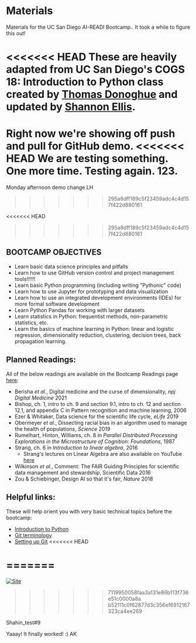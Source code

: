 # Materials

Materials for the UC San Diego AI-READI Bootcamp..
It took a while to figure this out!

<<<<<<< HEAD
These are heavily adapted from UC San Diego's COGS 18: Introduction to Python class created by [Thomas Donoghue](https://github.com/TomDonoghue) and updated by [Shannon Ellis](https://github.com/ShanEllis).
=======
Right now we're showing off push and pull for GitHub demo.
<<<<<<< HEAD
We are testing something. One more time.
Testing again. 123.
=======
Monday afternoon demo change LH

>>>>>>> 295a8dff189c5f23459adc4c4d157f422d880161

<<<<<<< HEAD
>>>>>>> 295a8dff189c5f23459adc4c4d157f422d880161
## BOOTCAMP OBJECTIVES
* Learn basic data science principles and pitfalls
* Learn how to use GitHub version control and project management tools!!!!!!
* Learn basic Python programming (including writing "Pythonic" code)
* Learn how to use Jupyter for prototyping and data visualization
* Learn how to use an integrated development environments (IDEs) for more formal software development
* Learn Python Pandas for working with larger datasets
* Learn statistics in Python: frequentist methods, non-parametric statistics, etc.
* Learn the basics of machine learning in Python: linear and logistic regression, dimensionality reduction, clustering, decision trees, back propagation learning.

## Planned Readings:
All of the below readings are available on the Bootcamp Readings page [here](https://github.com/voytek/AI-READI-Bootcamp/tree/main/Readings):

* Berisha _et al._, Digital medicine and the curse of dimensionality, _npj Digital Medicine_ 2021
* Bishop, ch. 1, intro to ch. 9 and section 9.1, intro to ch. 12 and section 12.1, and appendix C in Pattern recognition and machine learning, 2006
* Ezer & Whitaker, Data science for the scientific life cycle, _eLife_ 2019
* Obermeyer _et al._, Dissecting racial bias in an algorithm used to manage the health of populations, _Science_ 2019
* Rumelhart, Hinton, Williams, ch. 8 in _Parallel Distributed Processing Explorations in the Microstructure of Cognition: Foundations_, 1987
* Strang, ch. 6 in _Introduction to linear algebra_, 2016
    * Strang's lectures on Linear Algebra are also available on YouTube [here](https://www.youtube.com/playlist?list=PL49CF3715CB9EF31D)
* Wilkinson _et al._, Comment: The FAIR Guiding Principles for scientific data
management and stewardship, Scientific Data 2016
* Zou & Schiebinger, Design AI so that it's fair, _Nature_ 2018

## Helpful links:
These will help orient you with very basic technical topics before the bootcamp:

* [Introduction to Python](https://cogs18.github.io/intro.html)
* [Git terminology](https://voyteklab.com/git/git-primer/)
* [Setting up Git](https://docs.github.com/en/get-started/quickstart/set-up-git)
<<<<<<< HEAD


=======
=======
[![Site](https://img.shields.io/static/v1.svg?label=website&message=link&color=informational)](https://cogs18.github.io/materials/00-Introduction)
>>>>>>> 7119950058faa3a131e86b113f736e51c0000a8a
>>>>>>> b52111c0f62877d3c356ef6912167323ca4ee269


Shahin_test#9

Yaaay! It finally worked! :) AK
